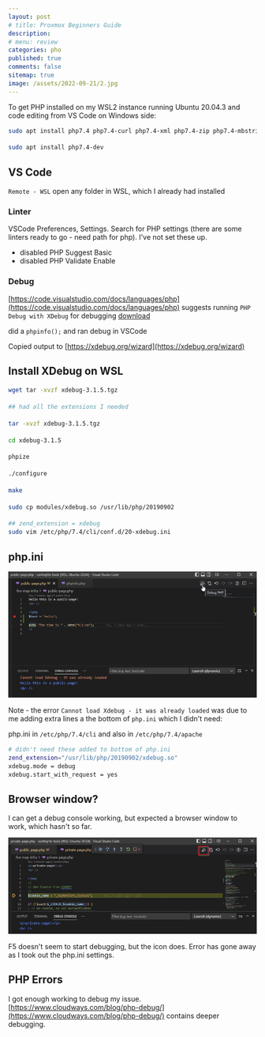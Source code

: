 ```yaml
---
layout: post
# title: Proxmox Beginners Guide
description: 
# menu: review
categories: pho
published: true 
comments: false     
sitemap: true
image: /assets/2022-09-21/2.jpg
---
```


<!-- [![alt text](/assets/2021-10-22/email-cover.jpg "email"){:width="800px"}](/assets/2021-10-22/email-cover.jpg) -->
<!-- [![alt text](/assets/2021-10-22/email-cover.jpg "Thanks to Solen Feyissa on unsplash - https://unsplash.com/@solenfeyissa")](https://unsplash.com/@solenfeyissa) -->


<!-- [![alt text](/assets/2021-12-21/desk.jpg "email")](/assets/2021-12-21/desk.jpg) -->

<!-- [![alt text](/assets/2022-09-15/fire-map.jpg "email")](/assets/2022-09-15/fire-map.jpg) -->

<!-- [![alt text](/assets/2022-09-15/cookie.jpg "email")](/assets/2022-09-15/cookie.jpg) -->

To get PHP installed on my WSL2 instance running Ubuntu 20.04.3 and code editing from VS Code on Windows side:

```bash
sudo apt install php7.4 php7.4-curl php7.4-xml php7.4-zip php7.4-mbstring php7.4-gd php7.4-xdebug

sudo apt install php7.4-dev
```

## VS Code

`Remote - WSL` open any folder in WSL, which I already had installed

### Linter

VSCode Preferences, Settings. Search for PHP settings (there are some linters ready to go - need path for php). I've not set these up.

- disabled PHP Suggest Basic
- disabled PHP Validate Enable

### Debug

[https://code.visualstudio.com/docs/languages/php](https://code.visualstudio.com/docs/languages/php) suggests running `PHP Debug with XDebug` for debugging [download](https://marketplace.visualstudio.com/items?itemName=xdebug.php-debug)


did a `phpinfo();` and ran debug in VSCode

Copied output to [https://xdebug.org/wizard](https://xdebug.org/wizard)

## Install XDebug on WSL

```bash
wget tar -xvzf xdebug-3.1.5.tgz

## had all the extensions I needed

tar -xvzf xdebug-3.1.5.tgz

cd xdebug-3.1.5

phpize

./configure

make

sudo cp modules/xdebug.so /usr/lib/php/20190902

## zend_extension = xdebug
sudo vim /etc/php/7.4/cli/conf.d/20-xdebug.ini
```

## php.ini

[![alt text](/assets/2022-09-21/1.jpg "email")](/assets/2022-09-21/1.jpg)

Note - the error `Cannot load Xdebug - it was already loaded` was due to me adding extra lines a the bottom of `php.ini` which I didn't need:

php.ini in `/etc/php/7.4/cli` and also in `/etc/php/7.4/apache`

```bash
# didn't need these added to bottom of php.ini
zend_extension="/usr/lib/php/20190902/xdebug.so"
xdebug.mode = debug
xdebug.start_with_request = yes
```

## Browser window?

I can get a debug console working, but expected a browser window to work, which hasn't so far.

[![alt text](/assets/2022-09-21/2.jpg "email")](/assets/2022-09-21/2.jpg)

F5 doesn't seem to start debugging, but the icon does. Error has gone away as I took out the php.ini settings.


## PHP Errors

I got enough working to debug my issue. [https://www.cloudways.com/blog/php-debug/](https://www.cloudways.com/blog/php-debug/) contains deeper debugging.